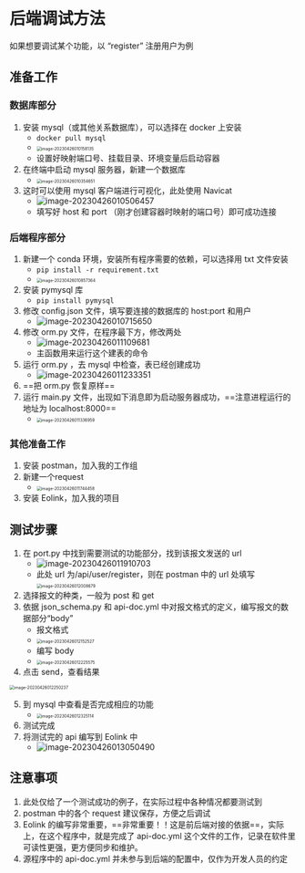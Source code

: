 # 后端调试方法

如果想要调试某个功能，以 “register” 注册用户为例

## 准备工作

### 数据库部分

1. 安装 mysql（或其他关系数据库），可以选择在 docker 上安装
   - `docker pull mysql`
   - <img src="https://wangleidetuchuang.oss-cn-beijing.aliyuncs.com/img/image-20230426010158135.png" alt="image-20230426010158135" style="zoom:50%;" />
   - 设置好映射端口号、挂载目录、环境变量后启动容器
2. 在终端中启动 mysql 服务器，新建一个数据库
   - <img src="https://wangleidetuchuang.oss-cn-beijing.aliyuncs.com/img/image-20230426010354651.png" alt="image-20230426010354651" style="zoom:50%;" />
3. 这时可以使用 mysql 客户端进行可视化，此处使用 Navicat
   - ![image-20230426010506457](https://wangleidetuchuang.oss-cn-beijing.aliyuncs.com/img/image-20230426010506457.png)
   - 填写好 host 和 port （刚才创建容器时映射的端口号）即可成功连接

### 后端程序部分

1. 新建一个 conda 环境，安装所有程序需要的依赖，可以选择用 txt 文件安装
   - `pip install -r requirement.txt`
   - <img src="https://wangleidetuchuang.oss-cn-beijing.aliyuncs.com/img/image-20230426010857364.png" alt="image-20230426010857364" style="zoom:50%;" />
2. 安装 pymysql 库
   - `pip install pymysql`
3. 修改 config.json 文件，填写要连接的数据库的 host:port 和用户
   - ![image-20230426010715650](https://wangleidetuchuang.oss-cn-beijing.aliyuncs.com/img/image-20230426010715650.png)
4. 修改 orm.py 文件，在程序最下方，修改两处
   - ![image-20230426011109681](https://wangleidetuchuang.oss-cn-beijing.aliyuncs.com/img/image-20230426011109681.png)
   - 主函数用来运行这个建表的命令
5. 运行 orm.py ，去 mysql 中检查，表已经创建成功
   - ![image-20230426011233351](https://wangleidetuchuang.oss-cn-beijing.aliyuncs.com/img/image-20230426011233351.png)
6. ==把 orm.py 恢复原样==
7. 运行 main.py 文件，出现如下消息即为启动服务器成功，==注意进程运行的地址为 localhost:8000==
   - <img src="https://wangleidetuchuang.oss-cn-beijing.aliyuncs.com/img/image-20230426011336959.png" alt="image-20230426011336959" style="zoom:50%;" />

### 其他准备工作

1. 安装 postman，加入我的工作组
2. 新建一个request
   - <img src="https://wangleidetuchuang.oss-cn-beijing.aliyuncs.com/img/image-20230426011744458.png" alt="image-20230426011744458" style="zoom:50%;" />
3. 安装 Eolink，加入我的项目



## 测试步骤

1. 在 port.py 中找到需要测试的功能部分，找到该报文发送的 url
   - ![image-20230426011910703](https://wangleidetuchuang.oss-cn-beijing.aliyuncs.com/img/image-20230426011910703.png)
   - 此处 url 为/api/user/register，则在 postman 中的 url 处填写<img src="https://wangleidetuchuang.oss-cn-beijing.aliyuncs.com/img/image-20230426012008679.png" alt="image-20230426012008679" style="zoom:50%;" />
2. 选择报文的种类，一般为 post 和 get
3. 依据 json_schema.py 和 api-doc.yml 中对报文格式的定义，编写报文的数据部分“body”
   - 报文格式
   - <img src="https://wangleidetuchuang.oss-cn-beijing.aliyuncs.com/img/image-20230426012152527.png" alt="image-20230426012152527" style="zoom:50%;" />
   - 编写 body
   - <img src="https://wangleidetuchuang.oss-cn-beijing.aliyuncs.com/img/image-20230426012225575.png" alt="image-20230426012225575" style="zoom:50%;" />
4. 点击 send，查看结果

<img src="https://wangleidetuchuang.oss-cn-beijing.aliyuncs.com/img/image-20230426012250237.png" alt="image-20230426012250237" style="zoom:50%;" />

5. 到 mysql 中查看是否完成相应的功能
   - <img src="https://wangleidetuchuang.oss-cn-beijing.aliyuncs.com/img/image-20230426012325114.png" alt="image-20230426012325114" style="zoom:50%;" />
6. 测试完成
7. 将测试完的 api 编写到 Eolink 中
   - ![image-20230426013050490](https://wangleidetuchuang.oss-cn-beijing.aliyuncs.com/img/image-20230426013050490.png)



## 注意事项

1. 此处仅给了一个测试成功的例子，在实际过程中各种情况都要测试到
2. postman 中的各个 request 建议保存，方便之后调试
3. Eolink 的编写非常重要，==非常重要！！这是前后端对接的依据==，实际上，在这个程序中，就是完成了 api-doc.yml 这个文件的工作，记录在软件里可读性更强，更方便同步和维护。
4. 源程序中的 api-doc.yml 并未参与到后端的配置中，仅作为开发人员的约定